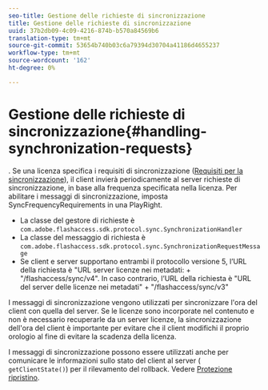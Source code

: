 ```yaml
---
seo-title: Gestione delle richieste di sincronizzazione
title: Gestione delle richieste di sincronizzazione
uuid: 37b2db09-4c09-4216-874b-b570a84569b6
translation-type: tm+mt
source-git-commit: 53654b740b03c6a79394d30704a41186d4655237
workflow-type: tm+mt
source-wordcount: '162'
ht-degree: 0%

---
```



# Gestione delle richieste di sincronizzazione{#handling-synchronization-requests}

. Se una licenza specifica i requisiti di sincronizzazione ([Requisiti per la sincronizzazione](../../aaxs-protecting-content/content-introduction/content-usage-rules/content-time-based-rules/content-time-based-rules-defining.md#requirements-for-synchronization)), il client invierà periodicamente al server richieste di sincronizzazione, in base alla frequenza specificata nella licenza. Per abilitare i messaggi di sincronizzazione, imposta SyncFrequencyRequirements in una PlayRight.

* La classe del gestore di richieste è `com.adobe.flashaccess.sdk.protocol.sync.SynchronizationHandler`
* La classe del messaggio di richiesta è `com.adobe.flashaccess.sdk.protocol.sync.SynchronizationRequestMessage`
* Se client e server supportano entrambi il protocollo versione 5, l’URL della richiesta è &quot;URL server licenze nei metadati: + &quot;/flashaccess/sync/v4&quot;. In caso contrario, l’URL della richiesta è &quot;URL del server delle licenze nei metadati&quot; + &quot;/flashaccess/sync/v3&quot;

I messaggi di sincronizzazione vengono utilizzati per sincronizzare l&#39;ora del client con quella del server. Se le licenze sono incorporate nel contenuto e non è necessario recuperarle da un server licenze, la sincronizzazione dell&#39;ora del client è importante per evitare che il client modifichi il proprio orologio al fine di evitare la scadenza della licenza.

I messaggi di sincronizzazione possono essere utilizzati anche per comunicare le informazioni sullo stato del client al server ( `getClientState()`) per il rilevamento del rollback. Vedere [Protezione ripristino](../../aaxs-protecting-content/content-implementing-the-license-server/content-processing-aaxs-requests/content-rollback-detection.md).